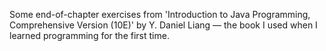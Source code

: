 Some end-of-chapter exercises from 'Introduction to Java Programming, Comprehensive Version (10E)' by Y. Daniel Liang — the book I used when I learned programming for the first time.
